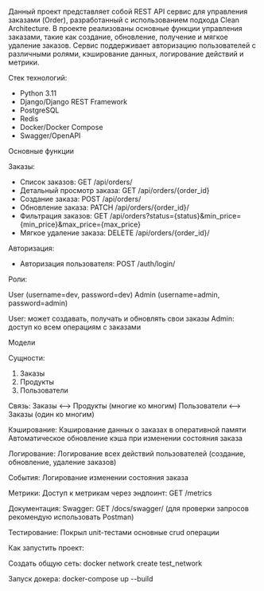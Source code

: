Данный проект представляет собой REST API сервис для управления заказами (Order), разработанный с использованием подхода Clean Architecture.
 В проекте реализованы основные функции управления заказами, такие как создание, обновление, получение и мягкое удаление заказов. Сервис поддерживает авторизацию пользователей с различными ролями, кэширование данных, логирование действий и метрики.

Стек технологий:
- Python 3.11
- Django/Django REST Framework
- PostgreSQL
- Redis
- Docker/Docker Compose
- Swagger/OpenAPI

Основные функции

Заказы:
- Список заказов: GET /api/orders/
- Детальный просмотр заказа: GET /api/orders/{order_id}
- Создание заказа: POST /api/orders/
- Обновление заказа: PATCH /api/orders/{order_id}/
- Фильтрация заказов: GET /api/orders?status={status}&min_price={min_price}&max_price={max_price}
- Мягкое удаление заказа: DELETE /api/orders/{order_id}/

Авторизация:
- Авторизация пользователя: POST /auth/login/

Роли: 

 User (username=dev, password=dev)
 Admin (username=admin, password=admin)

User: может создавать, получать и обновлять свои заказы
Admin: доступ ко всем операциям с заказами

Модели

Сущности:

1. Заказы
2. Продукты
3. Пользователи

Связь:
Заказы <--> Продукты (многие ко многим)
Пользователи <--> Заказы (один ко многим)

Кэширование:
Кэширование данных о заказах в оперативной памяти
Автоматическое обновление кэша при изменении состояния заказа

Логирование:
Логирование всех действий пользователей (создание, обновление, удаление заказов)

События:
Логирование изменении состояния заказа

Метрики:
Доступ к метрикам через эндпоинт: GET /metrics

Документация: 
Swagger: GET /docs/swagger/
(для проверки запросов рекомендую использовать Postman)

Тестирование:
Покрыл unit-тестами основные crud операции

Как запустить проект:

Создать общую сеть: docker network create test_network

Запуск докера: docker-compose up --build 

